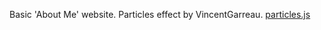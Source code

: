 Basic 'About Me' website.
Particles effect by VincentGarreau. [particles.js](https://github.com/VincentGarreau/particles.js)
